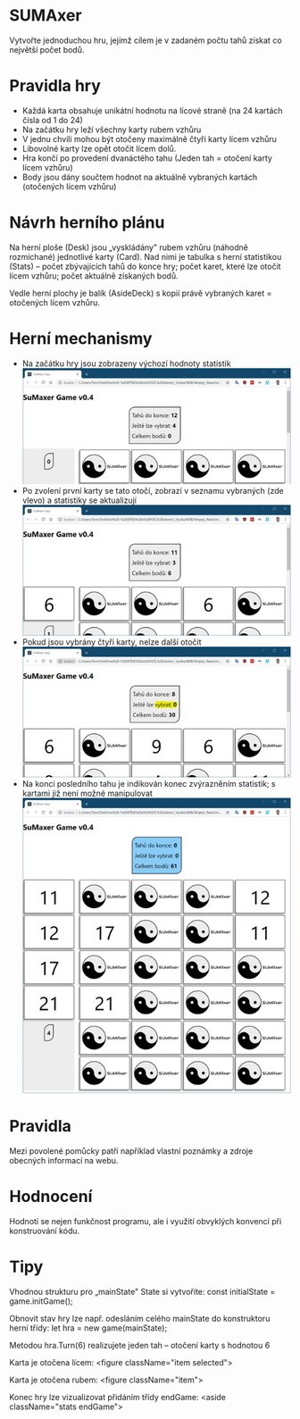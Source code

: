 # SUMAxer

Vytvořte jednoduchou hru, jejímž cílem je v zadaném počtu tahů získat co největší počet bodů.

# Pravidla hry

- Každá karta obsahuje unikátní hodnotu na lícové straně (na 24 kartách čísla od 1 do 24)
- Na začátku hry leží všechny karty rubem vzhůru
- V jednu chvíli mohou být otočeny maximálně čtyři karty lícem vzhůru
- Libovolné karty lze opět otočit lícem dolů.
- Hra končí po provedení dvanáctého tahu (Jeden tah = otočení karty lícem vzhůru)
- Body jsou dány součtem hodnot na aktuálně vybraných kartách (otočených lícem vzhůru)

# Návrh herního plánu

Na herní ploše (Desk) jsou „vyskládány" rubem vzhůru (náhodně rozmíchané) jednotlivé karty (Card). Nad nimi je tabulka s herní statistikou (Stats) – počet zbývajících tahů do konce hry; počet karet, které lze otočit lícem vzhůru; počet aktuálně získaných bodů.

Vedle herní plochy je balík (AsideDeck) s kopií právě vybraných karet = otočených lícem vzhůru.

# Herní mechanismy

- Na začátku hry jsou zobrazeny výchozí hodnoty statistik  
![](Img1.jpg)
- Po zvolení první karty se tato otočí, zobrazí v seznamu vybraných (zde vlevo) a statistiky se aktualizují  
![](Img2.jpg)
- Pokud jsou vybrány čtyři karty, nelze další otočit  
![](Img3.jpg)
- Na konci posledního tahu je indikován konec zvýrazněním statistik; s kartami již není možné manipulovat  
![](Img4.jpg)

# Pravidla

Mezi povolené pomůcky patří například vlastní poznámky a zdroje obecných informací na webu.

# Hodnocení

Hodnotí se nejen funkčnost programu, ale i využití obvyklých konvencí při konstruování kódu.

# Tipy

Vhodnou strukturu pro „mainState" State si vytvoříte:
const initialState = game.initGame();

Obnovit stav hry lze např. odesláním celého mainState do konstruktoru herní třídy:
let hra = new game(mainState);

Metodou hra.Turn(6) realizujete jeden tah – otočení karty s hodnotou 6

Karta je otočena lícem: \<figure className="item selected"\>

Karta je otočena rubem: \<figure className="item"\>

Konec hry lze vizualizovat přidáním třídy endGame: \<aside className="stats endGame"\>
